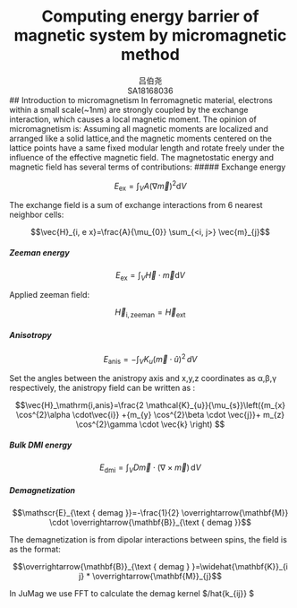 # <center>Computing energy barrier of magnetic system by micromagnetic method
<center>  吕伯尧 </center>
<center>SA18168036 </center>
## Introduction to micromagnetism
In ferromagnetic material, electrons within a small scale(~1nm) are strongly coupled by the exchange interaction, which causes a local magnetic moment. The opinion of micromagnetism is:  Assuming all magnetic moments are localized and arranged like a solid lattice,and the magnetic moments centered on the lattice points have a same fixed modular length and rotate freely under the influence of the effective magnetic field.
The magnetostatic energy and magnetic field has several terms of contributions:
##### Exchange energy

  ```math
  E_\mathrm{ex} = \int_{V} A (\nabla \vec{m})^2 \mathrm{d}V
  ```
  The exchange field is a sum of exchange interactions from 6 nearest neighbor cells:
```math
\vec{H}_{i, e x}=\frac{A}{\mu_{0}} \sum_{<i, j>} \vec{m}_{j}
```
##### Zeeman energy
  ```math
  E_\mathrm{ex} = \int_{V} \vec{H} \cdot \vec{m} \mathrm{d}V
  ```
  Applied zeeman field:
```math
\vec{H}_\mathrm{i,zeeman}=\vec{H}_\mathrm{ext}

```
##### Anisotropy

```math
E_\mathrm{anis} = -\int_{V} K_{u} (\vec{m} \cdot \hat{u})^2 \, dV
```
Set the angles between the anistropy axis and x,y,z coordinates as α,β,γ respectively, the anistropy field can be written as :
```math
\vec{H}_\mathrm{i,anis}=\frac{2 \mathcal{K}_{u}}{\mu_{s}}\left({m_{x}  \cos^{2}\alpha \cdot\vec{i}} +{m_{y}  \cos^{2}\beta \cdot \vec{j}}+ m_{z} \cos^{2}\gamma \cdot \vec{k} \right)

```
##### Bulk DMI energy

  ```math
  E_{\mathrm{dmi}} = \int_V D \vec{m} \cdot (\nabla \times \vec{m}) \, \mathrm{d}V
  ```


##### Demagnetization
```math
\mathscr{E}_{\text { demag }}=-\frac{1}{2} \overrightarrow{\mathbf{M}} \cdot \overrightarrow{\mathbf{B}}_{\text { demag }}
```
The demagnetization is from dipolar interactions between spins, the field is as the format:
```math
\overrightarrow{\mathbf{B}}_{\text { demag } }=\widehat{\mathbf{K}}_{i j} * \overrightarrow{\mathbf{M}}_{j}
```
In JuMag we use FFT to calculate the demag kernel $/hat{k_{ij}} $



  


  
